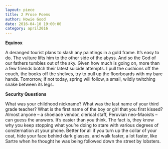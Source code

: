 ```yaml
---
layout: piece
title: 2 Prose Poems
author: Howie Good
date: 2016-04-10 19:00:00
category: april2016
---
```

**Equinox**

A deranged tourist plans to slash any paintings in a gold frame. It’s easy to do. The vulture lifts him to the other side of the abyss. And so the God of our fathers tumbles out of the sky. Given how much is going on, more than a few friends botch their latest suicide attempts. I pull the cushions off the couch, the books off the shelves, try to pull up the floorboards with my bare hands. Tomorrow, if not today, spring will follow, a small, wildly twitching snake between its legs.

**Security Questions**

What was your childhood nickname? What was the last name of your third grade teacher? What is the first name of the boy or girl that you first kissed? Almost anyone – a shoelace vendor, clerical staff, Peruvian neo-Maoists – can guess the answers. It’s easier than you think. The fact is, they know why you keep stopping what you’re doing to stare with various degrees of consternation at your phone. Better for all if you turn up the collar of your coat, hide your face behind dark glasses, and walk faster, a lot faster, like Sartre when he thought he was being followed down the street by lobsters.